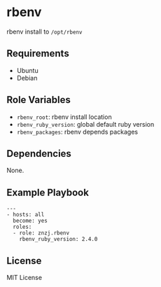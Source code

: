 # rbenv

rbenv install to `/opt/rbenv`

## Requirements

- Ubuntu
- Debian

## Role Variables

- `rbenv_root`: rbenv install location
- `rbenv_ruby_version`: global default ruby version
- `rbenv_packages`: rbenv depends packages

## Dependencies

None.

## Example Playbook

    ---
    - hosts: all
      become: yes
      roles:
      - role: znzj.rbenv
        rbenv_ruby_version: 2.4.0

## License

MIT License
